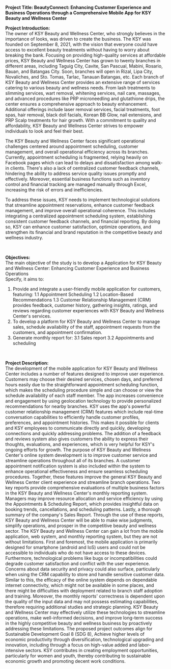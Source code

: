 **Project Title:  BeautyConnect: Enhancing Customer Experience and Business Operations through a Comprehensive  Mobile App for KSY Beauty and Wellness Center**

**Project Introduction:**
<br>
	The owner of KSY Beauty and Wellness Center, who strongly believes in the importance of looks, was driven to create the business. The KSY was founded on September 8, 2021, with the vision that everyone could have access to excellent beauty treatments without having to worry about breaking the bank. Focusing on providing high-quality services at affordable prices, KSY Beauty and Wellness Center has grown to twenty branches in different areas, including Taguig City, Cavite, San Pascual, Mabini, Rosario, Bauan, and Batangas City. Soon, branches will open in Rizal, Lipa City, Novaliches, and Sto. Tomas, Tarlac, Tanauan Batangas, etc.
Each branch of KSY Beauty and Wellness Center provides an extensive range of services catering to various beauty and wellness needs. From lash treatments to slimming services, wart removal, whitening services, nail care, massages, and advanced procedures like PRP microneedling and glutathione drips, the center ensures a comprehensive approach to beauty enhancement. Additional offerings include laser removal services, facial treatments, foot spas, hair removal, black doll facials, Korean BB Glow, nail extensions, and PRP Scalp treatments for hair growth. With a commitment to quality and affordability, KSY Beauty and Wellness Center strives to empower individuals to look and feel their best.	

The KSY Beauty and Wellness Center faces significant operational challenges centered around appointment scheduling, customer management, and overall operational efficiency across its branches. Currently, appointment scheduling is fragmented, relying heavily on Facebook pages which can lead to delays and dissatisfaction among walk-in clients. There's also a lack of centralized customer feedback channels, hindering the ability to address service quality issues promptly and effectively. Moreover, essential business functions such as inventory control and financial tracking are managed manually through Excel, increasing the risk of errors and inefficiencies.

To address these issues, KSY needs to implement technological solutions that streamline appointment reservations, enhance customer feedback management, and improve overall operational coherence. This includes integrating a centralized appointment scheduling system, establishing consistent customer feedback channels, and financial reporting. By doing so, KSY can enhance customer satisfaction, optimize operations, and strengthen its financial and brand reputation in the competitive beauty and wellness industry.

<br>

**Objectives:**
<br>
The main objective of the study is to develop a Application for KSY Beauty and Wellness Center: Enhancing Customer Experience and Business Operations <br>
Specify, it aims to:
<br>

1. Provide and integrate a user-friendly mobile application for customers, featuring:
1.1 Appointment Scheduling
1.2 Location-Based Recommendations 
1.3 Customer Relationship Management (CRM) provides feedback, customer history, gathering insights, ratings, and reviews regarding customer experiences with KSY Beauty and Wellness Center's services.
2. To develop a platform for KSY Beauty and Wellness Center to manage sales, schedule availability of the staff, appointment requests from the customers, and appointment confirmation.
3.  Generate monthly report for: 
3.1 Sales report
3.2 Appointments and scheduling 
<br>

**Project Description:**
<br>
The development of the mobile application for KSY Beauty and Wellness Center includes a number of features designed to improve user experience. Customers may choose their desired services, chosen days, and preferred hours easily due to the straightforward appointment scheduling function, which makes the scheduling procedure simple and can choose or view the schedule availability of each staff member. The app increases convenience and engagement by using geolocation technology to provide personalized recommendations for nearby branches. KSY uses the app's powerful customer relationship management (CRM) features which include real-time conversation capabilities to efficiently handle customer profiles, preferences, and appointment histories. This makes it possible for clients and KSY employees to communicate directly and quickly, developing connections and quickly addressing problems. The addition of a feedback and reviews system also gives customers the ability to express their thoughts, evaluations, and experiences, which is very helpful for KSY's ongoing efforts for growth. 
The purpose of KSY Beauty and Wellness Center's online system development is to improve customer service and streamline operations throughout all of its branches. A customer appointment notification system is also included within the system to enhance operational effectiveness and ensure seamless scheduling procedures. Together, these features improve the general KSY Beauty and Wellness Center client experience and streamline branch operations.
Two key reports provide comprehensive evaluations of multiple business factors in the KSY Beauty and Wellness Center's monthly reporting system. Managers may improve resource allocation and service efficiency by using the Appointments & Scheduling Report, which provides insightful data on booking trends, cancellations, and scheduling patterns. Lastly, a thorough summary of the company's Sales Report. Through the use of these reports, KSY Beauty and Wellness Center will be able to make wise judgments, simplify operations, and prosper in the competitive beauty and wellness sector.
The KSY Beauty and Wellness Center can gain a lot from the mobile application, web system, and monthly reporting system, but they are not without limitations. First and foremost, the mobile application is primarily designed for smartphone (android and IoS) users and could not be accessible to individuals who do not have access to these devices. Furthermore, technological problems like bugs or incompatibilities could degrade customer satisfaction and conflict with the user experience. Concerns about data security and privacy could also surface, particularly when using the CRM capability to store and handle sensitive customer data. Similar to this, the efficacy of the online system depends on dependable internet connectivity, which might not be available in some places, and there might be difficulties with deployment related to branch staff adoption and training. Moreover, the monthly reports' correctness is dependent upon the quality of the input data and may not possess estimating capabilities, therefore requiring additional studies and strategic planning. KSY Beauty and Wellness Center may effectively utilize these technologies to streamline operations, make well-informed decisions, and improve long-term success in the highly competitive beauty and wellness business by proactively addressing these limitations.
The proposed  project outcomes align for Sustainable Development Goal 8 (SDG 8), Achieve higher levels of economic productivity through diversification, technological upgrading and innovation, including through a focus on high-value added and labor-intensive sectors. KSY contributes in creating employment opportunities, particularly for women and youth, thereby contributing to sustainable economic growth and promoting decent work conditions.
